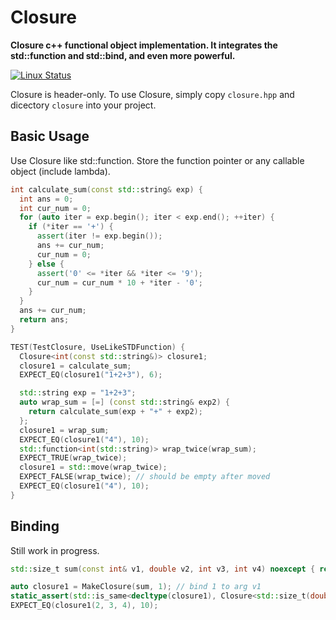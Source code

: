 # Closure

 **Closure c++ functional object implementation. It integrates the std::function and std::bind, and even more powerful.**

[![Linux Status](https://github.com/coyorkdow/closure/actions/workflows/linux.yml/badge.svg)](https://github.com/coyorkdow/closure/actions/workflows/linux.yml)

Closure is header-only. To use Closure, simply copy `closure.hpp` and dicectory `closure` into your project.

## Basic Usage

Use Closure like std::function. Store the function pointer or any callable object (include lambda).
```C++
int calculate_sum(const std::string& exp) {
  int ans = 0;
  int cur_num = 0;
  for (auto iter = exp.begin(); iter < exp.end(); ++iter) {
    if (*iter == '+') {
      assert(iter != exp.begin());
      ans += cur_num;
      cur_num = 0;
    } else {
      assert('0' <= *iter && *iter <= '9');
      cur_num = cur_num * 10 + *iter - '0';
    }
  }
  ans += cur_num;
  return ans;
}

TEST(TestClosure, UseLikeSTDFunction) {
  Closure<int(const std::string&)> closure1;
  closure1 = calculate_sum;
  EXPECT_EQ(closure1("1+2+3"), 6);

  std::string exp = "1+2+3";
  auto wrap_sum = [=] (const std::string& exp2) {
    return calculate_sum(exp + "+" + exp2);
  };
  closure1 = wrap_sum;
  EXPECT_EQ(closure1("4"), 10);
  std::function<int(std::string)> wrap_twice(wrap_sum);
  EXPECT_TRUE(wrap_twice);
  closure1 = std::move(wrap_twice);
  EXPECT_FALSE(wrap_twice); // should be empty after moved
  EXPECT_EQ(closure1("4"), 10);
}
```

## Binding

Still work in progress.

```C++
std::size_t sum(const int& v1, double v2, int v3, int v4) noexcept { return v1 + v2 + v3 + v4; }

auto closure1 = MakeClosure(sum, 1); // bind 1 to arg v1
static_assert(std::is_same<decltype(closure1), Closure<std::size_t(double, int, int)>>::value);
EXPECT_EQ(closure1(2, 3, 4), 10);
```
